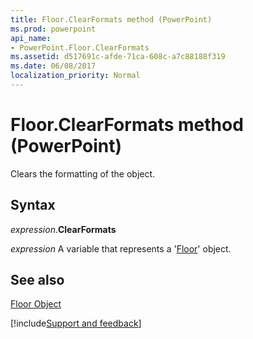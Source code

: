 ```yaml
---
title: Floor.ClearFormats method (PowerPoint)
ms.prod: powerpoint
api_name:
- PowerPoint.Floor.ClearFormats
ms.assetid: d517691c-afde-71ca-608c-a7c88188f319
ms.date: 06/08/2017
localization_priority: Normal
---
```



# Floor.ClearFormats method (PowerPoint)

Clears the formatting of the object.


## Syntax

_expression_.**ClearFormats**

 _expression_ A variable that represents a '[Floor](PowerPoint.Floor.md)' object.


## See also


[Floor Object](PowerPoint.Floor.md)

[!include[Support and feedback](~/includes/feedback-boilerplate.md)]